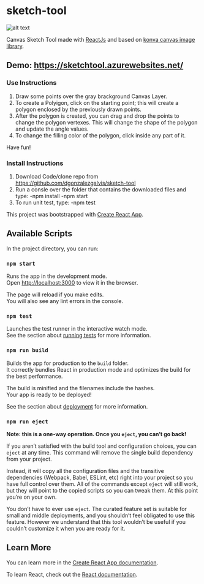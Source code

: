 # sketch-tool

![alt text](https://sketchtool.azurewebsites.net/capture.png)

Canvas Sketch Tool made with [ReactJs](https://reactjs.org/) and based on [konva canvas image library](https://konvajs.org/docs/).

## Demo: https://sketchtool.azurewebsites.net/

### Use Instructions

1. Draw some points over the gray brackground Canvas Layer.
2. To create a Polyigon, click on the starting point; this will create a polygon enclosed by the previously drawn points.
3. After the polygon is created, you can drag and drop the points to change the polygon vertexes. This will change the shape of the polygon and update the angle values.
4. To change the filling color of the polygon, click inside any part of it.

Have fun!

### Install Instructions

1. Download Code/clone repo from https://github.com/dgonzalezgalvis/sketch-tool
2. Run a consle over the folder that contains the downloaded files and type:
    -npm install
    -npm start
3. To run unit test, type:
    -npm test


This project was bootstrapped with [Create React App](https://github.com/facebook/create-react-app).

## Available Scripts

In the project directory, you can run:

### `npm start`

Runs the app in the development mode.<br>
Open [http://localhost:3000](http://localhost:3000) to view it in the browser.

The page will reload if you make edits.<br>
You will also see any lint errors in the console.

### `npm test`

Launches the test runner in the interactive watch mode.<br>
See the section about [running tests](https://facebook.github.io/create-react-app/docs/running-tests) for more information.

### `npm run build`

Builds the app for production to the `build` folder.<br>
It correctly bundles React in production mode and optimizes the build for the best performance.

The build is minified and the filenames include the hashes.<br>
Your app is ready to be deployed!

See the section about [deployment](https://facebook.github.io/create-react-app/docs/deployment) for more information.

### `npm run eject`

**Note: this is a one-way operation. Once you `eject`, you can’t go back!**

If you aren’t satisfied with the build tool and configuration choices, you can `eject` at any time. This command will remove the single build dependency from your project.

Instead, it will copy all the configuration files and the transitive dependencies (Webpack, Babel, ESLint, etc) right into your project so you have full control over them. All of the commands except `eject` will still work, but they will point to the copied scripts so you can tweak them. At this point you’re on your own.

You don’t have to ever use `eject`. The curated feature set is suitable for small and middle deployments, and you shouldn’t feel obligated to use this feature. However we understand that this tool wouldn’t be useful if you couldn’t customize it when you are ready for it.

## Learn More

You can learn more in the [Create React App documentation](https://facebook.github.io/create-react-app/docs/getting-started).

To learn React, check out the [React documentation](https://reactjs.org/).
